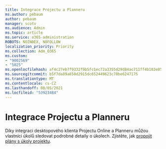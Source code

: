 ```yaml
---
title: Integrace Projectu a Planneru
ms.author: pebaum
author: pebaum
manager: scotv
ms.audience: Admin
ms.topic: article
ms.service: o365-administration
ROBOTS: NOINDEX, NOFOLLOW
localization_priority: Priority
ms.collection: Adm_O365
ms.custom:
- "9002569"
- "5025"
ms.openlocfilehash: af4c27eb7f9332f9b5fc1ec72a3355d29d84ac711ff4b102e0550d413772cf2f
ms.sourcegitcommit: b5f7da89a650d2915dc652449623c78be6247175
ms.translationtype: MT
ms.contentlocale: cs-CZ
ms.lasthandoff: 08/05/2021
ms.locfileid: "53923484"
---
```

# <a name="project-and-planner-integration"></a>Integrace Projectu a Planneru

Díky integraci desktopového klienta Projectu Online a Planneru můžou vlastníci úkolů sledovat podrobné detaily o úkolech. Zjistěte, jak [propojit plány s úkoly projektu](https://www.microsoft.com/microsoft-365/blog/2017/10/30/introducing-new-ways-to-work-in-microsoft-project/).

